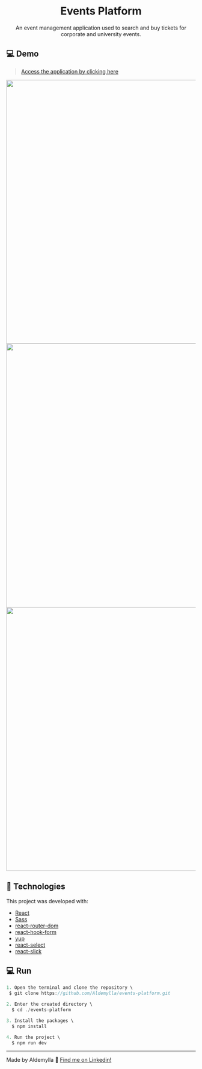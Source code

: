 <div align="center">

# Events Platform

An event management application used to search and buy tickets for corporate and university events.

</div>

## 💻 Demo

> [Access the application by clicking here](https://illustrious-malasada-25767a.netlify.app/)


<img src="https://user-images.githubusercontent.com/69015179/201736366-da9121b6-315a-440e-adb8-b18b7c0ff784.png" width="700px"/>
<img src="https://user-images.githubusercontent.com/69015179/201740117-281f9da8-7e32-4079-9d4b-3ebde23afcab.png" width="700px"/>
<img src="https://user-images.githubusercontent.com/69015179/201736677-0e233cd8-0faa-4cbc-8e9b-8d5981def8e5.png" width="700px"/>

## 🚀 Technologies

This project was developed with:

- [React](https://reactjs.org/)
- [Sass](https://sass-lang.com/)
- [react-router-dom](https://reactrouter.com/)
- [react-hook-form](https://react-hook-form.com/)
- [yup](https://github.com/jquense/yup)
- [react-select](https://react-select.com/)
- [react-slick](https://react-slick.neostack.com/)

## 💻 Run

```js
1. Open the terminal and clone the repository \
 $ git clone https://github.com/Aldemylla/events-platform.git

2. Enter the created directory \
  $ cd ./events-platform

3. Install the packages \
  $ npm install

4. Run the project \
  $ npm run dev
```

---

Made by Aldemylla :wave: [Find me on Linkedin!](https://www.linkedin.com/in/aldemylla/)
